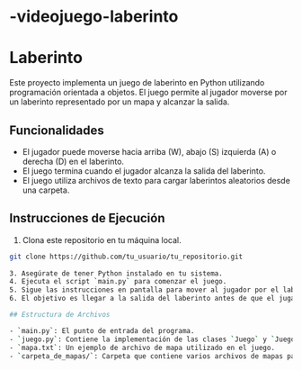 # -videojuego-laberinto

# Laberinto

Este proyecto implementa un juego de laberinto en Python utilizando programación orientada a objetos. El juego permite al jugador moverse por un laberinto representado por un mapa y alcanzar la salida.

## Funcionalidades

- El jugador puede moverse hacia arriba (W), abajo (S) izquierda (A) o derecha (D) en el laberinto.
- El juego termina cuando el jugador alcanza la salida del laberinto.
- El juego utiliza archivos de texto para cargar laberintos aleatorios desde una carpeta.

## Instrucciones de Ejecución

1. Clona este repositorio en tu máquina local.
   
```bash
git clone https://github.com/tu_usuario/tu_repositorio.git
   
3. Asegúrate de tener Python instalado en tu sistema.
4. Ejecuta el script `main.py` para comenzar el juego.
5. Sigue las instrucciones en pantalla para mover al jugador por el laberinto.
6. El objetivo es llegar a la salida del laberinto antes de que el jugador se quede sin movimientos.

## Estructura de Archivos

- `main.py`: El punto de entrada del programa.
- `juego.py`: Contiene la implementación de las clases `Juego` y `JuegoArchivo`.
- `mapa.txt`: Un ejemplo de archivo de mapa utilizado en el juego.
- `carpeta_de_mapas/`: Carpeta que contiene varios archivos de mapas para el juego.

